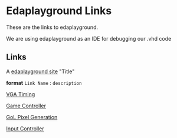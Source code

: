 # Edaplayground Links
These are the links to edaplayground. 

We are using edaplayground as an IDE for debugging our .vhd code

## Links

A [edaplayground site](https://www.edaplayground.com/) "Title"

**format**
`Link Name` : `description`

[VGA Timing](https://www.edaplayground.com/x/2BKF)

[Game Controller](https://www.edaplayground.com/x/4bZx)

[GoL Pixel Generation](https://www.edaplayground.com/x/2Uvk)

[Input Controller](https://www.edaplayground.com/x/4Xbp)